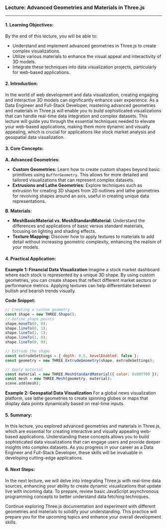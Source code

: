 ### Lecture: Advanced Geometries and Materials in Three.js

---

#### 1. Learning Objectives:
By the end of this lecture, you will be able to:
- Understand and implement advanced geometries in Three.js to create complex visualizations.
- Utilize various materials to enhance the visual appeal and interactivity of 3D models.
- Integrate these techniques into data visualization projects, particularly for web-based applications.

#### 2. Introduction:
In the world of web development and data visualization, creating engaging and interactive 3D models can significantly enhance user experience. As a Data Engineer and Full-Stack Developer, mastering advanced geometries and materials in Three.js will enable you to build sophisticated visualizations that can handle real-time data integration and complex datasets. This lecture will guide you through the essential techniques needed to elevate your web-based applications, making them more dynamic and visually appealing, which is crucial for applications like stock market analysis and geospatial data visualization.

#### 3. Core Concepts:

**A. Advanced Geometries:**
- **Custom Geometries:** Learn how to create custom shapes beyond basic primitives using `BufferGeometry`. This allows for more detailed and tailored visualizations that can represent complex datasets.
- **Extrusions and Lathe Geometries:** Explore techniques such as extrusion for creating 3D shapes from 2D outlines and lathe geometries for revolving shapes around an axis, useful in creating unique data representations.

**B. Materials:**
- **MeshBasicMaterial vs. MeshStandardMaterial:** Understand the differences and applications of basic versus standard materials, focusing on lighting and shading effects.
- **Texture Mapping:** Discover how to apply textures to materials to add detail without increasing geometric complexity, enhancing the realism of your models.

#### 4. Practical Application:

**Example 1: Financial Data Visualization**
Imagine a stock market dashboard where each stock is represented by a unique 3D shape. By using custom geometries, you can create shapes that reflect different market sectors or performance metrics. Applying textures can help differentiate between bullish and bearish trends visually.

**Code Snippet:**
```javascript
// Creating a custom geometry
const shape = new THREE.Shape();
// Define shape points
shape.moveTo(0, 0);
shape.lineTo(0, 1);
shape.lineTo(1, 1);
shape.lineTo(1, 0);
shape.lineTo(0, 0);

// Extrude the shape
const extrudeSettings = { depth: 0.5, bevelEnabled: false };
const geometry = new THREE.ExtrudeGeometry(shape, extrudeSettings);

// Apply material
const material = new THREE.MeshStandardMaterial({ color: 0x00ff00 });
const mesh = new THREE.Mesh(geometry, material);
scene.add(mesh);
```

**Example 2: Geospatial Data Visualization**
For a global news visualization platform, use lathe geometries to create spinning globes or maps that display data points dynamically based on real-time inputs.

#### 5. Summary:
In this lecture, you explored advanced geometries and materials in Three.js, which are essential for creating interactive and visually appealing web-based applications. Understanding these concepts allows you to build sophisticated data visualizations that can engage users and provide deeper insights into complex datasets. As you progress in your career as a Data Engineer and Full-Stack Developer, these skills will be invaluable in developing cutting-edge applications.

#### 6. Next Steps:
In the next lecture, we will delve into integrating Three.js with real-time data sources, enhancing your ability to create dynamic visualizations that update live with incoming data. To prepare, review basic JavaScript asynchronous programming concepts to better understand data fetching techniques.

Continue exploring Three.js documentation and experiment with different geometries and materials to solidify your understanding. This practice will prepare you for the upcoming topics and enhance your overall development skills.